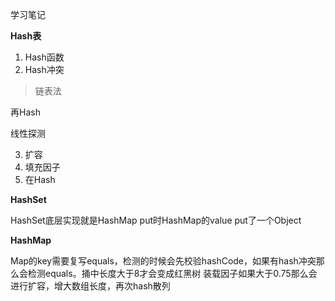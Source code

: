学习笔记


**Hash表**
1. Hash函数
2. Hash冲突
>链表法


再Hash


线性探测


3. 扩容
4. 填充因子
5. 在Hash


**HashSet**


HashSet底层实现就是HashMap put时HashMap的value put了一个Object


**HashMap**


Map的key需要复写equals，检测的时候会先校验hashCode，如果有hash冲突那么会检测equals。捅中长度大于8才会变成红黑树
装载因子如果大于0.75那么会进行扩容，增大数组长度，再次hash散列